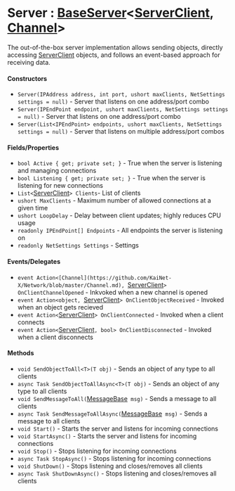 # Server : [BaseServer](https://github.com/KaiNet-X/Network/blob/master/BaseServer.md)<[ServerClient](https://github.com/KaiNet-X/Network/blob/master/ServerClient.md), [Channel](https://github.com/KaiNet-X/Network/blob/master/Channel.md)>
The out-of-the-box server implementation allows sending objects, directly accessing [ServerClient](https://github.com/KaiNet-X/Network/blob/master/ServerClient.md) objects, and follows an event-based approach for receiving data.
#### Constructors

- `Server(IPAddress address, int port, ushort maxClients, NetSettings settings = null)` - Server that listens on one address/port combo
- `Server(IPEndPoint endpoint, ushort maxClients, NetSettings settings = null)` - Server that listens on one address/port combo
- `Server(List<IPEndPoint> endpoints, ushort maxClients, NetSettings settings = null)` - Server that listens on multiple address/port combos

#### Fields/Properties

- `bool Active { get; private set; }` - True when the server is listening and managing connections
- `bool Listening { get; private set; }` - True when the server is listening for new connections
- `List<`[ServerClient](https://github.com/KaiNet-X/Network/blob/master/ServerClient.md)`> Clients`- List of clients
- `ushort MaxClients` - Maximum number of allowed connections at a given time
- `ushort LoopDelay` - Delay between client updates; highly reduces CPU usage
- `readonly IPEndPoint[] Endpoints` - All endpoints the server is listening on
- `readonly NetSettings Settings` - Settings

#### Events/Delegates

- `event Action<[Channel](https://github.com/KaiNet-X/Network/blob/master/Channel.md), `[ServerClient](https://github.com/KaiNet-X/Network/blob/master/ServerClient.md)`> OnClientChannelOpened` - Inkvoked when a new channel is opened
- `event Action<object, `[ServerClient](https://github.com/KaiNet-X/Network/blob/master/ServerClient.md)`> OnClientObjectReceived` - Invoked when an object gets recieved
- `event Action<`[ServerClient](https://github.com/KaiNet-X/Network/blob/master/ServerClient.md)`> OnClientConnected` - Invoked when a client connects
- `event Action<`[ServerClient](https://github.com/KaiNet-X/Network/blob/master/ServerClient.md)`, bool> OnClientDisconnected` - Invoked when a client disconnects

#### Methods
- `void SendObjectToAll<T>(T obj)` - Sends an object of any type to all clients
- `async Task SendObjectToAllAsync<T>(T obj)` - Sends an object of any type to all clients
- `void SendMessageToAll(`[MessageBase](https://github.com/KaiNet-X/Network/blob/master/MessageBase.md)` msg)` - Sends a message to all clients
- `async Task SendMessageToAllAsync(`[MessageBase](https://github.com/KaiNet-X/Network/blob/master/MessageBase.md)` msg)` - Sends a message to all clients
- `void Start()` - Starts the server and listens for incoming connections
- `void StartAsync()` - Starts the server and listens for incoming connections
- `void Stop()` - Stops listening for incoming connections
- `async Task StopAsync()` - Stops listening for incoming connections
- `void ShutDown()` - Stops listening and closes/removes all clients
- `async Task ShutDownAsync()` - Stops listening and closes/removes all clients